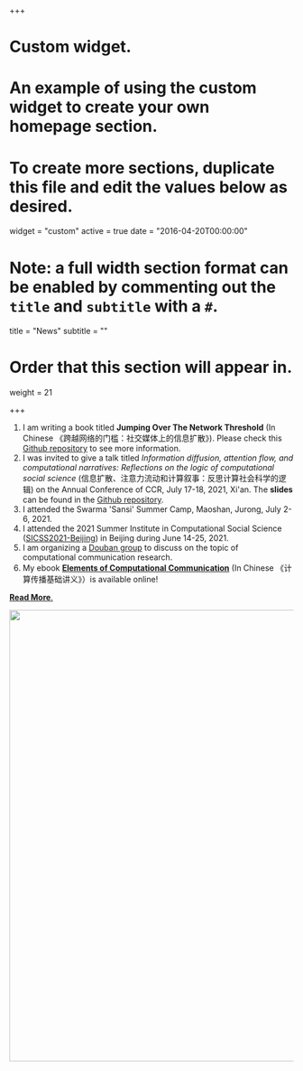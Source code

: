 +++
# Custom widget.
# An example of using the custom widget to create your own homepage section.
# To create more sections, duplicate this file and edit the values below as desired.
widget = "custom"
active = true
date = "2016-04-20T00:00:00"

# Note: a full width section format can be enabled by commenting out the `title` and `subtitle` with a `#`.
title = "News"
subtitle = ""

# Order that this section will appear in.
weight = 21

+++
1. I am writing a book titled **Jumping Over The Network Threshold** (In Chinese 《跨越网络的门槛：社交媒体上的信息扩散》). Please check this [Github repository](https://github.com/chengjun/thresholdbook) to see more information.
1. I was invited to give a talk titled *Information diffusion, attention flow, and computational narratives: Reflections on the logic of computational social science* (信息扩散、注意力流动和计算叙事：反思计算社会科学的逻辑) on the Annual Conference of CCR, July 17-18, 2021, Xi'an. The **slides** can be found in the [Github repository](https://github.com/chengjun/thresholdbook).
1. I attended the Swarma 'Sansi' Summer Camp, Maoshan, Jurong, July 2-6, 2021.
1. I attended the 2021 Summer Institute in Computational Social Science ([SICSS2021-Beijing](https://sicss.io/2021/beijing/people)) in Beijing during June 14-25, 2021.
1. I am organizing a [Douban group](https://www.douban.com/group/webmining/) to discuss on the topic of computational communication research.
1. My ebook [**Elements of Computational Communication**](https://chengjunwang.com/mybook/) (In Chinese 《计算传播基础讲义》）is available online!

[**Read More**.](https://github.com/chengjun/chengjun.github.io/issues/2)

<img src="/img/tt.gif" width = "800" align="middle" />
